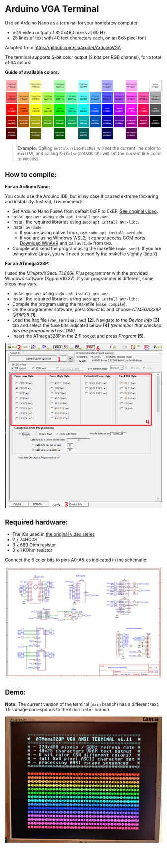 # Arduino VGA Terminal

Use an Arduino Nano as a terminal for your homebrew computer
- VGA video output of 320x480 pixels at 60 Hz 
- 25 lines of text with 40 text characters each, on an 8x8 pixel font

Adapted from https://github.com/slu4coder/ArduinoVGA


The terminal supports 6-bit color output (2 bits per RGB channel), for a total of 64 colors.

**Guide of available colors:**

![Colors](./IMG/6bit_colors.jpg)

> **Example:** Calling `SetColor(LIGHTLIME)` will set the current line color to `#aaff55`, and calling `SetColor(DDARKBLUE)` will set the current line color to `#000055`.

## How to compile:

**For an Ardiuno Nano:**

You could use the Arduino IDE, but in my case it caused extreme flickering and instablilty. Instead, I recommend:
- Set Arduino Nano FuseA from default 0xFF to 0xBF. [See original video](https://youtu.be/Id3VYybrcws?t=269).
- Install `gcc-avr` using `sudo apt install gcc-avr`.
- Install the required libraries using `sudo apt install avr-libc`.
- Install `avrdude`.
    - If you are using native Linux, use `sudo apt install avrdude`.
    - If you are using Windows WSL2, it *cannot* access COM ports. [Download WinAVR](https://sourceforge.net/projects/winavr/) and call `avrdude` from `CMD`.
- Compile and send the program using the makefile (`make send`). If you are using native Linux, you will need to modify the makefile slightly ([line 7](https://github.com/p-rivero/ArduinoVGA/blob/main/makefile#L7)).


**For an ATmega328P:**

I used the *Minipro/XGecu TL866II Plus* programmer with the provided Windows software (Xgpro v10.37). If your programmer is different, some steps may vary.
- Install `gcc-avr` using `sudo apt install gcc-avr`.
- Install the required libraries using `sudo apt install avr-libc`.
- Compile the program using the makefile (`make compile`).
- On the programmer software, press *Select IC* and choose *ATMEGA328P @DIP28* **[1]**.
- Load the hex file (`VGA_Terminal.hex`) **[2]**. Navigate to the *Device Info* **[3]** tab and select the fuse bits indicated below **[4]** *(remember that checked bits are programmed as LOW)*.
- Insert the ATmega328P in the ZIF socket and press *Program* **[5]**.

![Guide](./IMG/guide.png)


## Required hardware:

- The ICs used in [the original video series](https://youtu.be/jUoR5ICCepA)
- 2 x 74HC08
- 3 x 680 Ohm resistor
- 3 x 1 KOhm resistor

Connect the 6 color bits to pins A0-A5, as indicated in the schematic:

![Schematic](./IMG/Schematic.jpg)


## Demo:

**Note:** The current version of the terminal (`main` branch) has a different text. This image corresponds to the `6-bit-color` branch.

![Demo](./IMG/demo_6bit.jpg)
